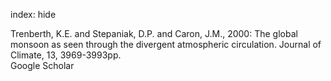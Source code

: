 index: hide

<div class="Citation">

  <div class="Citation-body">
    <div class="Citation-text">Trenberth, K.E. and Stepaniak, D.P. and Caron, J.M., 2000: The global monsoon as seen through the divergent atmospheric circulation. <span class="Article-journal">Journal of Climate, </span><span class="Article-volume">13, </span>3969-3993pp.</div>
    <div class="Citation-links">
      <div class="CitationLink" data-href="https://scholar.google.com/scholar?q=The+global+monsoon+as+seen+through+the+divergent+atmospheric+circulation">
        <div class="CitationLink-icon CitationLink-Scholar"></div>
        <div class="CitationLink-text">Google Scholar</div>
      </div>
    </div>
  </div>
</div>


<div class="Citation-copy">

</div>